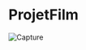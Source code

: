 # ProjetFilm

![Capture](https://user-images.githubusercontent.com/40861838/92920827-3a7cfa80-f433-11ea-9ec9-7676fbde0112.PNG)
